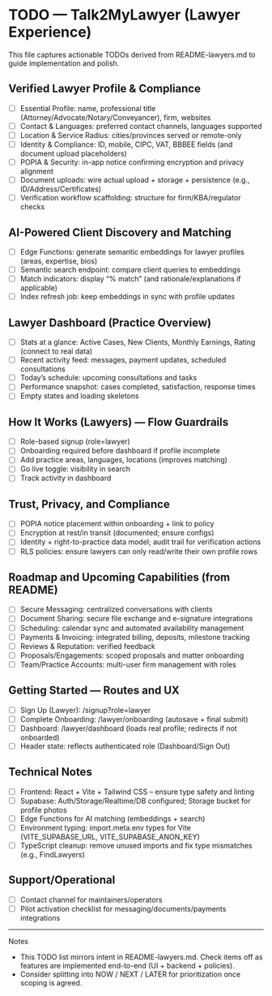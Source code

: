 # TODO — Talk2MyLawyer (Lawyer Experience)

This file captures actionable TODOs derived from README-lawyers.md to guide implementation and polish.

## Verified Lawyer Profile & Compliance
- [ ] Essential Profile: name, professional title (Attorney/Advocate/Notary/Conveyancer), firm, websites
- [ ] Contact & Languages: preferred contact channels, languages supported
- [ ] Location & Service Radius: cities/provinces served or remote-only
- [ ] Identity & Compliance: ID, mobile, CIPC, VAT, BBBEE fields (and document upload placeholders)
- [ ] POPIA & Security: in-app notice confirming encryption and privacy alignment
- [ ] Document uploads: wire actual upload + storage + persistence (e.g., ID/Address/Certificates)
- [ ] Verification workflow scaffolding: structure for firm/KBA/regulator checks

## AI-Powered Client Discovery and Matching
- [ ] Edge Functions: generate semantic embeddings for lawyer profiles (areas, expertise, bios)
- [ ] Semantic search endpoint: compare client queries to embeddings
- [ ] Match indicators: display “% match” (and rationale/explanations if applicable)
- [ ] Index refresh job: keep embeddings in sync with profile updates

## Lawyer Dashboard (Practice Overview)
- [ ] Stats at a glance: Active Cases, New Clients, Monthly Earnings, Rating (connect to real data)
- [ ] Recent activity feed: messages, payment updates, scheduled consultations
- [ ] Today’s schedule: upcoming consultations and tasks
- [ ] Performance snapshot: cases completed, satisfaction, response times
- [ ] Empty states and loading skeletons

## How It Works (Lawyers) — Flow Guardrails
- [ ] Role-based signup (role=lawyer)
- [ ] Onboarding required before dashboard if profile incomplete
- [ ] Add practice areas, languages, locations (improves matching)
- [ ] Go live toggle: visibility in search
- [ ] Track activity in dashboard

## Trust, Privacy, and Compliance
- [ ] POPIA notice placement within onboarding + link to policy
- [ ] Encryption at rest/in transit (documented; ensure configs)
- [ ] Identity + right-to-practice data model; audit trail for verification actions
- [ ] RLS policies: ensure lawyers can only read/write their own profile rows

## Roadmap and Upcoming Capabilities (from README)
- [ ] Secure Messaging: centralized conversations with clients
- [ ] Document Sharing: secure file exchange and e-signature integrations
- [ ] Scheduling: calendar sync and automated availability management
- [ ] Payments & Invoicing: integrated billing, deposits, milestone tracking
- [ ] Reviews & Reputation: verified feedback
- [ ] Proposals/Engagements: scoped proposals and matter onboarding
- [ ] Team/Practice Accounts: multi-user firm management with roles

## Getting Started — Routes and UX
- [ ] Sign Up (Lawyer): /signup?role=lawyer
- [ ] Complete Onboarding: /lawyer/onboarding (autosave + final submit)
- [ ] Dashboard: /lawyer/dashboard (loads real profile; redirects if not onboarded)
- [ ] Header state: reflects authenticated role (Dashboard/Sign Out)

## Technical Notes
- [ ] Frontend: React + Vite + Tailwind CSS – ensure type safety and linting
- [ ] Supabase: Auth/Storage/Realtime/DB configured; Storage bucket for profile photos
- [ ] Edge Functions for AI matching (embeddings + search)
- [ ] Environment typing: import.meta.env types for Vite (VITE_SUPABASE_URL, VITE_SUPABASE_ANON_KEY)
- [ ] TypeScript cleanup: remove unused imports and fix type mismatches (e.g., FindLawyers)

## Support/Operational
- [ ] Contact channel for maintainers/operators
- [ ] Pilot activation checklist for messaging/documents/payments integrations

---

Notes
- This TODO list mirrors intent in README-lawyers.md. Check items off as features are implemented end-to-end (UI + backend + policies).
- Consider splitting into NOW / NEXT / LATER for prioritization once scoping is agreed.

